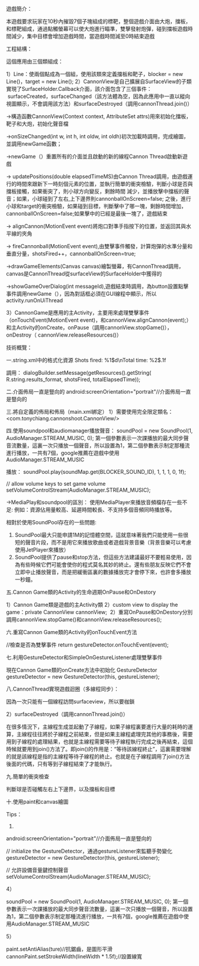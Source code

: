 遊戲簡介：

本遊戲要求玩家在10秒內摧毀7個子塊組成的標靶，整個遊戲介面由大炮，擋板，和標靶組成，通過點觸螢幕可以使大炮進行瞄準，雙擊發射炮彈，碰到擋板遊戲時間減少，集中目標會增加遊戲時間，當遊戲時間減至0時結束遊戲

工程結構：

這個應用由三個類組成：

1）Line：使兩個點成為一個組，使用該類來定義擋板和靶子，blocker = new Line()，target = new Line();
2）CannonView是自己擴展自SurfaceView的子類實現了SurfaceHolder.Callback介面，該介面包含了三個事件：
 surfaceCreated，surfaceChanged（該方法體為空，因為此應用中一直以縱向視圖顯示，不會調用該方法）和surfaceDestroyed（調用cannonThread.join()）

->構造函數CannonView(Context context, AttributeSet attrs)用來初始化擋板，靶子和大炮，初始化聲音檔

->onSizeChanged(int w, int h, int oldw, int oldh)初次加載時調用，完成繪圖，並調用newGame函數；

->newGame（）重置所有的介面並且啟動的新的線程Cannon Thread啟動新遊戲

-> updatePositions(double elapsedTimeMS)由Cannon Thread調用，由遊戲運行的時間來跟新下一時刻個元素的位置，並執行簡單的衝突檢驗，判斷小球是否與擋板接觸，如果衝突了，則小球方向變反，剩餘時間
減少，並播放擊中擋板的聲音；如果，小球碰到了左右,上下邊界則cannonballOnScreen=false;
之後，進行小球和target的衝突檢驗，如果碰到目標，判斷擊中了哪一塊，剩餘時間增加，cannonballOnScreen=false;如果擊中的已經是最後一塊了，遊戲結束

-> alignCannon(MotionEvent event)將炮口對準手指按下的位置，並返回其與水平線的夾角

-> fireCannonball(MotionEvent event),由雙擊事件觸發，計算炮彈的水準分量和垂直分量，shotsFired++，cannonballOnScreen=true;

->drawGameElements(Canvas canvas)繪製螢幕，有CannonThread調用，canvas是CannonThread從surfaceView的SurfaceHolder中獲得的

->showGameOverDialog(int messageId),遊戲結束時調用，為button設置點擊事件調用newGame（），因為對話框必須在GUI線程中顯示，所以
activity.runOnUiThread

3）CannonGame是應用的主Activity，主要用來處理雙擊事件（onTouchEvent(MotionEvent event)，和cannonView.alignCannon(event);）和主Activity的onCreate，onPause（調用cannonView.stopGame()），onDestroy（ cannonView.releaseResources()）

技術概覽：

一.string.xml中的格式化資源
<string name="results_format"> Shots fired: %1$d\nTotal time: %2$.1f</string>

調用：
dialogBuilder.setMessage(getResources().getString( R.string.results_format, shotsFired, totalElapsedTime));


二.介面佈局一直是豎向的
android:screenOrientation="portrait"//介面佈局一直是豎向的


三.將自定義的佈局和佈局（main.xml綁定）
1）需要使用完全限定類名：
<com.tonychiang.cannonshoot.CannonView/>


四.使用soundpool和audiomanager播放聲音：
soundPool = new SoundPool(1, AudioManager.STREAM_MUSIC, 0);
第一個參數表示一次課播放的最大同步聲音流數量，這裏一次只播放一個聲音，所以設置為1，第二個參數表示制定那種流進行播放，一共有7個，google推薦在遊戲中使用AudioManager.STREAM_MUSIC


播放：
soundPool.play(soundMap.get(BLOCKER_SOUND_ID), 1, 1, 1, 0, 1f);

// allow volume keys to set game volume
setVolumeControlStream(AudioManager.STREAM_MUSIC);

->MediaPlay和soundpool的區別：
使用MediaPlayer來播放音頻檔存在一些不足:
例如：資源佔用量較高、延遲時間較長、不支持多個音頻同時播放等。

相對於使用SoundPool存在的一些問題:
1. SoundPool最大只能申請1M的記憶體空間，這就意味著我們只能使用一些很短的聲音片段，而不是用它來播放歌曲或者遊戲背景音樂（背景音樂可以考慮使用JetPlayer來播放）
2. SoundPool提供了pause和stop方法，但這些方法建議最好不要輕易使用，因為有些時候它們可能會使你的程式莫名其妙的終止。還有些朋友反映它們不會立即中止播放聲音，而是把緩衝區裏的數據播放完才會停下來，也許會多播放一秒鐘。 


五.Cannon Game類的Activity的生命週期OnPause和OnDestory

1）Cannon Game類是遊戲的主Activity類
2）custom view to display the game：private CannonView cannonView; 
2）重寫OnPause和OnDestory分別調用cannonView.stopGame()和cannonView.releaseResources();


六.重寫Cannon Game類的Activity的onTouchEvent方法

//檢查是否為雙擊事件
return gestureDetector.onTouchEvent(event);


七.利用GestureDetector和SimpleOnGestureListener處理雙擊事件

現在Cannon Game類的onCreate方法中初始化 GestureDetector
 gestureDetector = new GestureDetector(this, gestureListener);

八.CannonThread實現遊戲迴圈（多線程同步）：

因為一次只能有一個線程訪問surfaceview，所以要枷鎖


2）surfaceDestroyed（調用cannonThread.join()）

在很多情況下，主線程生成並起動了子線程，如果子線程裏要進行大量的耗時的運算，主線程往往將於子線程之前結束，但是如果主線程處理完其他的事務後，需要用到子線程的處理結果，也就是主線程需要等待子線程執行完成之後再結束，這個時候就要用到join()方法了。即join()的作用是：“等待該線程終止”，這裏需要理解的就是該線程是指的主線程等待子線程的終止。也就是在子線程調用了join()方法後面的代碼，只有等到子線程結束了才能執行。


九.簡單的衝突檢查

判斷球是否碰觸左右上下邊界，以及擋板和目標

十.使用paint和canvas繪圖



Tips：

1) 

android:screenOrientation="portrait"//介面佈局一直是豎向的

// initialize the GestureDetector，通過gestureListener來監聽手勢變化
 gestureDetector = new GestureDetector(this, gestureListener);

// 允許設備音量鍵控制聲音
 setVolumeControlStream(AudioManager.STREAM_MUSIC);

4）

soundPool = new SoundPool(1, AudioManager.STREAM_MUSIC, 0);
第一個參數表示一次課播放的最大同步聲音流數量，這裏一次只播放一個聲音，所以設置為1，第二個參數表示制定那種流進行播放，一共有7個，google推薦在遊戲中使用AudioManager.STREAM_MUSIC

5）

paint.setAntiAlias(ture)//抗鋸齒，是圖形平滑
cannonPaint.setStrokeWidth(lineWidth * 1.5f);//設置線寬
